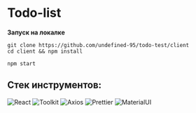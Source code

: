 # Todo-list

**Запуск на локалке**

```shell
git clone https://github.com/undefined-95/todo-test/client
cd client && npm install

npm start
```
## Стек инструментов: 

![React](https://img.shields.io/badge/React-black?style=social&logo=react)
![Toolkit](https://img.shields.io/badge/ReduxToolkit-black?style=social&logo=redux)
![Axios](https://img.shields.io/badge/Axios-black?style=social&logo=javascript)
![Prettier](https://img.shields.io/badge/Prettier-black?style=social&logo=prettier)
![MaterialUI](https://img.shields.io/badge/UI-Material%20UI-blue)

